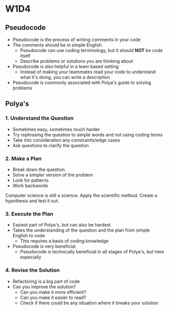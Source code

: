 # W1D4

## Pseudocode
- Pseudocode is the process of writing comments in your code
- The comments should be in simple English
    - Pseudocode can use coding terminology, but it should **NOT** be code itself
    - Describe problems or solutions you are thinking about
- Pseudocode is also helpful in a team based setting
    - Instead of making your teammates read your code to understand what it's doing, you can write a description
- Pseudocode is commonly associated with Polya's guide to solving problems


## Polya's
### 1. Understand the Question
- Sometimes easy, sometimes much harder
- Try rephrasing the question to simple words and not using coding terms
- Take into consideration any constraints/edge cases
- Ask questions to clarify the question

### 2. Make a Plan
- Break down the question
- Solve a simpler version of the problem
- Look for patterns
- Work backwords

Computer science is still a science. Apply the scientific method.
Create a hypothesis and test it out.

### 3. Execute the Plan
- Easiest part of Polya's, but can also be hardest
- Takes the understanding of the question and the plan from simple English to code
    - This requires a basis of coding knowledge
- Pseudocode is very beneficial
    - Pseudocode is technically beneficial in all stages of Polya's, but here especially

### 4. Revise the Solution
- Refactoring is a big part of code
- Can you improve the solution?
    - Can you make it more efficient?
    - Can you make it easier to read?
    - Check if there could be any situation where it breaks your solution
